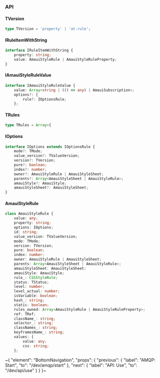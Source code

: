 

### API

#### TVersion

```ts
type TVersion = 'property' | 'at-rule';
```

#### IRuleItemWithString

```ts
interface IRuleItemWithString {
    property: string;
    value: AmauiStyleRule | AmauiStyleRuleProperty;
}
```

#### IAmauiStyleRuleValue

```ts
interface IAmauiStyleRuleValue {
    value: Array<string | (() => any) | AmauiSubscription>;
    options?: {
        rule?: IOptionsRule;
    };
```

#### TRules

```ts
type TRules = Array<{
```

#### IOptions

```ts
interface IOptions extends IOptionsRule {
    mode?: TMode;
    value_version?: TValueVersion;
    version?: TVersion;
    pure?: boolean;
    index?: number;
    owner?: AmauiStyleRule | AmauiStyleSheet;
    parents?: Array<AmauiStyleSheet | AmauiStyleRule>;
    amauiStyle?: AmauiStyle;
    amauiStyleSheet?: AmauiStyleSheet;
}
```

#### AmauiStyleRule

```ts
class AmauiStyleRule {
    value: any;
    property: string;
    options: IOptions;
    id: string;
    value_version: TValueVersion;
    mode: TMode;
    version: TVersion;
    pure: boolean;
    index: number;
    owner: AmauiStyleRule | AmauiStyleSheet;
    parents: Array<AmauiStyleSheet | AmauiStyleRule>;
    amauiStyleSheet: AmauiStyleSheet;
    amauiStyle: AmauiStyle;
    rule_: CSSStyleRule;
    status: TStatus;
    level: number;
    level_actual: number;
    isVariable: boolean;
    hash_: string;
    static: boolean;
    rules_owned: Array<AmauiStyleRule | AmauiStyleRuleProperty>;
    ref: TRef;
    className_: string;
    selector_: string;
    classNames_: string;
    keyframesName_: string;
    values: {
        value: any;
        css: string;
    };
```

~{
  "element": "BottomNavigation",
  "props": {
    "previous": {
      "label": "AMQP: Start",
      "to": "/dev/amqp/start"
    },
    "next": {
      "label": "API: Use",
      "to": "/dev/api/use"
    }
  }
}~
